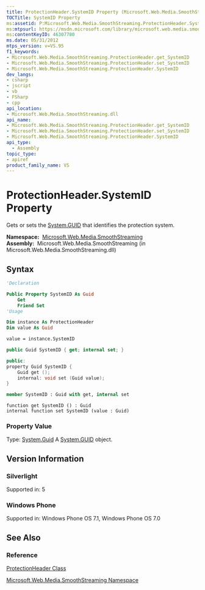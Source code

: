 ```yaml
---
title: ProtectionHeader.SystemID Property (Microsoft.Web.Media.SmoothStreaming)
TOCTitle: SystemID Property
ms:assetid: P:Microsoft.Web.Media.SmoothStreaming.ProtectionHeader.SystemID
ms:mtpsurl: https://msdn.microsoft.com/library/microsoft.web.media.smoothstreaming.protectionheader.systemid(v=VS.95)
ms:contentKeyID: 46307780
ms.date: 05/31/2012
mtps_version: v=VS.95
f1_keywords:
- Microsoft.Web.Media.SmoothStreaming.ProtectionHeader.get_SystemID
- Microsoft.Web.Media.SmoothStreaming.ProtectionHeader.set_SystemID
- Microsoft.Web.Media.SmoothStreaming.ProtectionHeader.SystemID
dev_langs:
- csharp
- jscript
- vb
- FSharp
- cpp
api_location:
- Microsoft.Web.Media.SmoothStreaming.dll
api_name:
- Microsoft.Web.Media.SmoothStreaming.ProtectionHeader.get_SystemID
- Microsoft.Web.Media.SmoothStreaming.ProtectionHeader.set_SystemID
- Microsoft.Web.Media.SmoothStreaming.ProtectionHeader.SystemID
api_type:
  - Assembly
topic_type:
- apiref
product_family_name: VS
---
```


# ProtectionHeader.SystemID Property

Gets or sets the [System.GUID](https://msdn.microsoft.com/library/cey1zx63\(v=vs.95\)) that identifies the protection system.

**Namespace:**  [Microsoft.Web.Media.SmoothStreaming](microsoft-web-media-smoothstreaming-namespace_1.md)  
**Assembly:**  Microsoft.Web.Media.SmoothStreaming (in Microsoft.Web.Media.SmoothStreaming.dll)

## Syntax

```vb
'Declaration

Public Property SystemID As Guid
    Get
    Friend Set
'Usage

Dim instance As ProtectionHeader
Dim value As Guid

value = instance.SystemID
```

```csharp
public Guid SystemID { get; internal set; }
```

```cpp
public:
property Guid SystemID {
    Guid get ();
    internal: void set (Guid value);
}
```

``` fsharp
member SystemID : Guid with get, internal set
```

```jscript
function get SystemID () : Guid
internal function set SystemID (value : Guid)
```

### Property Value

Type: [System.Guid](https://msdn.microsoft.com/library/cey1zx63\(v=vs.95\))  
A [System.GUID](https://msdn.microsoft.com/library/cey1zx63\(v=vs.95\)) object.

## Version Information

### Silverlight

Supported in: 5  

### Windows Phone

Supported in: Windows Phone OS 7.1, Windows Phone OS 7.0  

## See Also

### Reference

[ProtectionHeader Class](protectionheader-class-microsoft-web-media-smoothstreaming_1.md)

[Microsoft.Web.Media.SmoothStreaming Namespace](microsoft-web-media-smoothstreaming-namespace_1.md)

